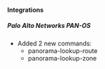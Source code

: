 
#### Integrations
##### Palo Alto Networks PAN-OS
- Added 2 new commands:
    * panorama-lookup-route
    * panorama-lookup-zone